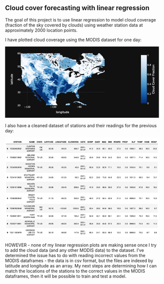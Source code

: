 ## Cloud cover forecasting with linear regression

The goal of this project is to use linear regression to model cloud coverage (fraction of the sky covered by clouds) using weather station data at approximately 2000 location points. 

I have plotted cloud coverage using the MODIS dataset for one day:

![Cloud cover over the US for one day ](https://github.com/saramoira/eclipse-weather-forecaster/blob/main/images/cloud_cover.png)

I also have a cleaned dataset of stations and their readings for the previous day: 

![weather dataset](https://github.com/saramoira/eclipse-weather-forecaster/blob/main/images/dataset.png)

HOWEVER - none of my linear regression plots are making sense once I try to add the cloud data (and any other MODIS data) to the dataset. I've determined the issue has to do with reading incorrect values from the MODIS dataframes - the data is in csv format, but the files are indexed by latitude and longitude as an array. My next steps are determining how I can match the locations of the stations to the correct values in the MODIS dataframes, then it will be possible to train and test a model.  
